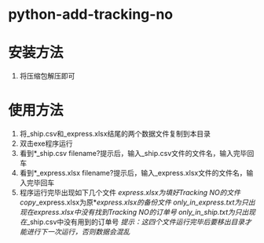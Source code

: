 # python-add-tracking-no

# 安装方法
1. 将压缩包解压即可

# 使用方法
1. 将_ship.csv和_express.xlsx结尾的两个数据文件复制到本目录
2. 双击exe程序运行
3. 看到*_ship.csv filename?提示后，输入_ship.csv文件的文件名，输入完毕回车
4. 看到*_express.xlsx filename?提示后，输入_express.xlsx文件的文件名，输入完毕回车
5. 程序运行完毕出现如下几个文件
	*_express.xlsx为填好Tracking NO的文件
	copy_*_express.xlsx为原*_express.xlsx的备份文件
	only_in_*_express.txt为只出现在*_express.xlsx中没有找到Tracking NO的订单号
	only_in_*_ship.txt为只出现在*_ship.csv中没有用到的订单号
	*提示：这四个文件运行完毕后要移出目录才能进行下一次运行，否则数据会混乱*
	
